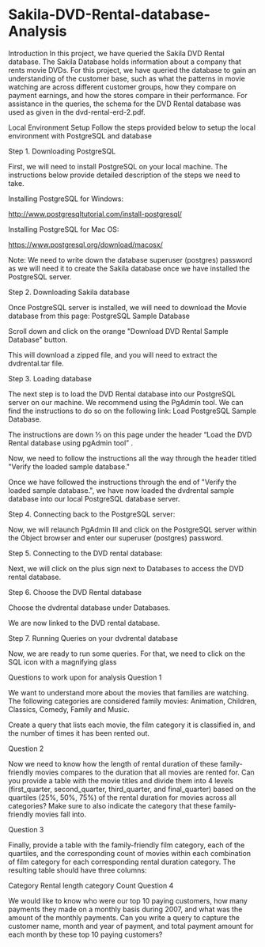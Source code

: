 # Sakila-DVD-Rental-database-Analysis
Introduction
In this project, we have queried the Sakila DVD Rental database. The Sakila Database holds information about a company that rents movie DVDs. For this project, we have queried the database to gain an understanding of the customer base, such as what the patterns in movie watching are across different customer groups, how they compare on payment earnings, and how the stores compare in their performance. For assistance in the queries, the schema for the DVD Rental database was used as given in the dvd-rental-erd-2.pdf.

Local Environment Setup
Follow the steps provided below to setup the local environment with PostgreSQL and database

Step 1. Downloading PostgreSQL

First, we will need to install PostgreSQL on your local machine. The instructions below provide detailed description of the steps we need to take.

Installing PostgreSQL for Windows:

http://www.postgresqltutorial.com/install-postgresql/

Installing PostgreSQL for Mac OS:

https://www.postgresql.org/download/macosx/

Note: We need to write down the database superuser (postgres) password as we will need it to create the Sakila database once we have installed the PostgreSQL server.

Step 2. Downloading Sakila database

Once PostgreSQL server is installed, we will need to download the Movie database from this page: PostgreSQL Sample Database

Scroll down and click on the orange "Download DVD Rental Sample Database" button.

This will download a zipped file, and you will need to extract the dvdrental.tar file.

Step 3. Loading database

The next step is to load the DVD Rental database into our PostgreSQL server on our machine. We recommend using the PgAdmin tool. We can find the instructions to do so on the following link: Load PostgreSQL Sample Database.

The instructions are down ⅓ on this page under the header “Load the DVD Rental database using pgAdmin tool” .

Now, we need to follow the instructions all the way through the header titled "Verify the loaded sample database."

Once we have followed the instructions through the end of "Verify the loaded sample database.", we have now loaded the dvdrental sample database into our local PostgreSQL database server.

Step 4. Connecting back to the PostgreSQL server:

Now, we will relaunch PgAdmin III and click on the PostgreSQL server within the Object browser and enter our superuser (postgres) password.

Step 5. Connecting to the DVD rental database:

Next, we will click on the plus sign next to Databases to access the DVD rental database.

Step 6. Choose the DVD Rental database

Choose the dvdrental database under Databases.

We are now linked to the DVD rental database.

Step 7. Running Queries on your dvdrental database

Now, we are ready to run some queries. For that, we need to click on the SQL icon with a magnifying glass

Questions to work upon for analysis
Question 1

We want to understand more about the movies that families are watching. The following categories are considered family movies: Animation, Children, Classics, Comedy, Family and Music.

Create a query that lists each movie, the film category it is classified in, and the number of times it has been rented out.

Question 2

Now we need to know how the length of rental duration of these family-friendly movies compares to the duration that all movies are rented for. Can you provide a table with the movie titles and divide them into 4 levels (first_quarter, second_quarter, third_quarter, and final_quarter) based on the quartiles (25%, 50%, 75%) of the rental duration for movies across all categories? Make sure to also indicate the category that these family-friendly movies fall into.

Question 3

Finally, provide a table with the family-friendly film category, each of the quartiles, and the corresponding count of movies within each combination of film category for each corresponding rental duration category. The resulting table should have three columns:

Category
Rental length category
Count
Question 4

We would like to know who were our top 10 paying customers, how many payments they made on a monthly basis during 2007, and what was the amount of the monthly payments. Can you write a query to capture the customer name, month and year of payment, and total payment amount for each month by these top 10 paying customers?

